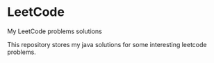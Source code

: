 # LeetCode
My LeetCode problems solutions

This repository stores my java solutions for some interesting leetcode problems.

